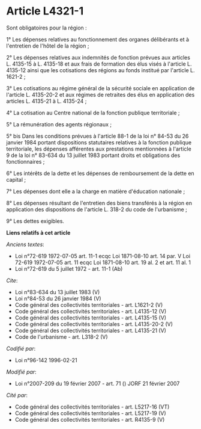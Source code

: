# Article L4321-1

Sont obligatoires pour la région : 

1° Les dépenses relatives au fonctionnement des organes délibérants et à l'entretien de l'hôtel de la région ; 

2° Les dépenses relatives aux indemnités de fonction prévues aux articles L. 4135-15 à L. 4135-18 et aux frais de formation
des élus visés à l'article L. 4135-12 ainsi que les cotisations des régions au fonds institué par l'article L. 1621-2 ; 

3° Les cotisations au régime général de la sécurité sociale en application de l'article L. 4135-20-2 et aux régimes de
retraites des élus en application des articles L. 4135-21 à L. 4135-24 ; 

4° La cotisation au Centre national de la fonction publique territoriale ; 

5° La rémunération des agents régionaux ; 

5° bis Dans les conditions prévues à l'article 88-1 de la loi n° 84-53 du 26 janvier 1984 portant dispositions statutaires
relatives à la fonction publique territoriale, les dépenses afférentes aux prestations mentionnées à l'article 9 de la loi n°
83-634 du 13 juillet 1983 portant droits et obligations des fonctionnaires ; 

6° Les intérêts de la dette et les dépenses de remboursement de la dette en capital ; 

7° Les dépenses dont elle a la charge en matière d'éducation nationale ; 

8° Les dépenses résultant de l'entretien des biens transférés à la région en application des dispositions de l'article L.
318-2 du code de l'urbanisme ; 

9° Les dettes exigibles.

**Liens relatifs à cet article**

_Anciens textes_:

  - Loi n°72-619 1972-07-05 art. 11-1 ecqc Loi 1871-08-10 art. 14 par. V Loi 72-619 1972-07-05 art. 11 ecqc Loi 1871-08-10 art. 19 al. 2 et art. 11 al. 1
  - Loi n°72-619 du 5 juillet 1972 - art. 11-1 (Ab)

_Cite_:

  - Loi n°83-634 du 13 juillet 1983 (V)
  - Loi n°84-53 du 26 janvier 1984 (V)
  - Code général des collectivités territoriales - art. L1621-2 (V)
  - Code général des collectivités territoriales - art. L4135-12 (V)
  - Code général des collectivités territoriales - art. L4135-15 (V)
  - Code général des collectivités territoriales - art. L4135-20-2 (V)
  - Code général des collectivités territoriales - art. L4135-21 (V)
  - Code de l'urbanisme - art. L318-2 (V)

_Codifié par_:

  - Loi n°96-142 1996-02-21

_Modifié par_:

  - Loi n°2007-209 du 19 février 2007 - art. 71 () JORF 21 février 2007

_Cité par_:

  - Code général des collectivités territoriales - art. L5217-16 (VT)
  - Code général des collectivités territoriales - art. L5217-19 (V)
  - Code général des collectivités territoriales - art. R4135-9 (V)
